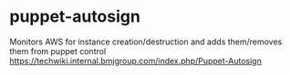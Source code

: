 # puppet-autosign
Monitors AWS for instance creation/destruction and adds them/removes them from puppet control
https://techwiki.internal.bmjgroup.com/index.php/Puppet-Autosign
